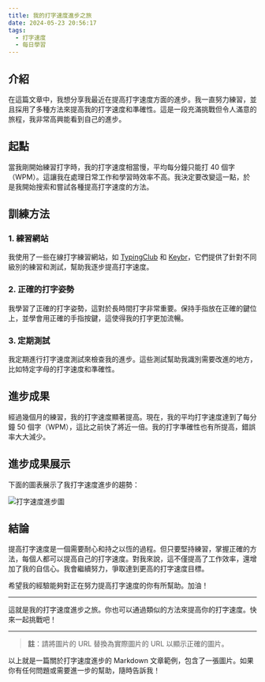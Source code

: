 ```yaml
---
title: 我的打字速度進步之旅
date: 2024-05-23 20:56:17
tags:
  - 打字速度
  - 每日學習
---
```


## 介紹

在這篇文章中，我想分享我最近在提高打字速度方面的進步。我一直努力練習，並且採用了多種方法來提高我的打字速度和準確性。這是一段充滿挑戰但令人滿意的旅程，我非常高興能看到自己的進步。

## 起點

當我剛開始練習打字時，我的打字速度相當慢，平均每分鐘只能打 40 個字（WPM）。這讓我在處理日常工作和學習時效率不高。我決定要改變這一點，於是我開始搜索和嘗試各種提高打字速度的方法。

## 訓練方法

### 1. 練習網站

我使用了一些在線打字練習網站，如 [TypingClub](https://www.typingclub.com/) 和 [Keybr](https://www.keybr.com/)，它們提供了針對不同級別的練習和測試，幫助我逐步提高打字速度。

### 2. 正確的打字姿勢

我學習了正確的打字姿勢，這對於長時間打字非常重要。保持手指放在正確的鍵位上，並學會用正確的手指按鍵，這使得我的打字更加流暢。

### 3. 定期測試

我定期進行打字速度測試來檢查我的進步。這些測試幫助我識別需要改進的地方，比如特定字母的打字速度和準確性。

## 進步成果

經過幾個月的練習，我的打字速度顯著提高。現在，我的平均打字速度達到了每分鐘 50 個字（WPM），這比之前快了將近一倍。我的打字準確性也有所提高，錯誤率大大減少。

## 進步成果展示

下面的圖表展示了我打字速度進步的趨勢：

![打字速度進步圖](https://firebasestorage.googleapis.com/v0/b/coffeeblog-2f710.appspot.com/o/Screenshot%202024-05-22%20at%205.16.26%E2%80%AFPM.png?alt=media&token=062d0533-9547-418c-9fb1-5dfe0c97efef)

## 結論

提高打字速度是一個需要耐心和持之以恆的過程。但只要堅持練習，掌握正確的方法，每個人都可以提高自己的打字速度。對我來說，這不僅提高了工作效率，還增加了我的自信心。我會繼續努力，爭取達到更高的打字速度目標。

希望我的經驗能夠對正在努力提高打字速度的你有所幫助。加油！

---

這就是我的打字速度進步之旅。你也可以通過類似的方法來提高你的打字速度。快來一起挑戰吧！

---

> **註**：請將圖片的 URL 替換為實際圖片的 URL 以顯示正確的圖片。

以上就是一篇關於打字速度進步的 Markdown 文章範例，包含了一張圖片。如果你有任何問題或需要進一步的幫助，隨時告訴我！
